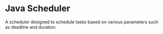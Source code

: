 # Java Scheduler
 A scheduler designed to schedule tasks based on various parameters such as deadline and duration.
